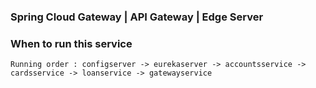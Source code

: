 ### Spring Cloud Gateway | API Gateway | Edge Server

### When to run this service
    Running order : configserver -> eurekaserver -> accountsservice -> cardsservice -> loanservice -> gatewayservice 